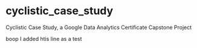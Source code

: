 # cyclistic_case_study
 Cyclistic Case Study, a Google Data Analytics Certificate Capstone Project

boop I added htis line as a test
